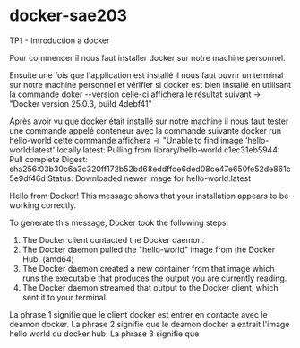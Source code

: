 # docker-sae203

TP1 - Introduction a docker

Pour commencer il nous faut installer docker sur notre machine personnel.

Ensuite une fois que l'application est installé il nous faut ouvrir un terminal sur notre machine personnel et vérifier si docker est bien installé en utilisant la commande doker --version
celle-ci affichera le résultat suivant -> "Docker version 25.0.3, build 4debf41"

Après avoir vu que docker était installé sur notre machine il nous faut tester une commande appelé conteneur avec la commande suivante docker run hello-world
cette commande affichera -> 
"Unable to find image 'hello-world:latest' locally
latest: Pulling from library/hello-world
c1ec31eb5944: Pull complete
Digest: sha256:03b30c6a3c320ff172b52bd68eddffde6ded08ce47e650fe52de861c5e9df46d
Status: Downloaded newer image for hello-world:latest

Hello from Docker!
This message shows that your installation appears to be working correctly.

To generate this message, Docker took the following steps:
 1. The Docker client contacted the Docker daemon.
 2. The Docker daemon pulled the "hello-world" image from the Docker Hub.
    (amd64)
 3. The Docker daemon created a new container from that image which runs the
    executable that produces the output you are currently reading.
 4. The Docker daemon streamed that output to the Docker client, which sent it
    to your terminal.

La phrase 1 signifie que le client docker est entrer en contacte avec le deamon docker.
La phrase 2 signifie que le deamon docker a extrait l'image hello world du docker hub.
La phrase 3 signifie que 

